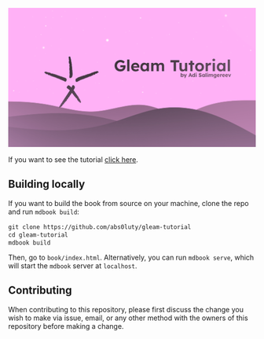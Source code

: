 <p align="center">
<img src="./banner.png" alt="Gleam tutorial banner">
</p>

If you want to see the tutorial [click here](https://abs0luty.github.io/gleam-tutorial).

## Building locally

If you want to build the book from source on your machine, clone the repo and run `mdbook build`:

```
git clone https://github.com/abs0luty/gleam-tutorial
cd gleam-tutorial
mdbook build
```

Then, go to `book/index.html`. Alternatively, you can run `mdbook serve`, which will start the `mdbook` server at `localhost`.

## Contributing

When contributing to this repository, please first discuss the change you wish to make via issue, email, or any other method with the owners of this repository before making a change.
